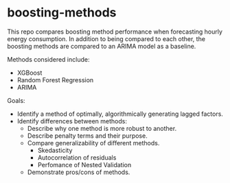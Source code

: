 # boosting-methods
This repo compares boosting method performance when forecasting hourly energy consumption. In addition to being compared to each other, the boosting methods are compared to an ARIMA model as a baseline.

Methods considered include:
* XGBoost
* Random Forest Regression
* ARIMA

Goals:

* Identify a method of optimally, algorithmically generating lagged factors.
* Identify differences between methods:
  * Describe why one method is more robust to another.
  * Describe penalty terms and their purpose.
  * Compare generalizability of different methods.
    * Skedasticity
    * Autocorrelation of residuals
    * Perfomance of Nested Validation
  * Demonstrate pros/cons of methods.
  
